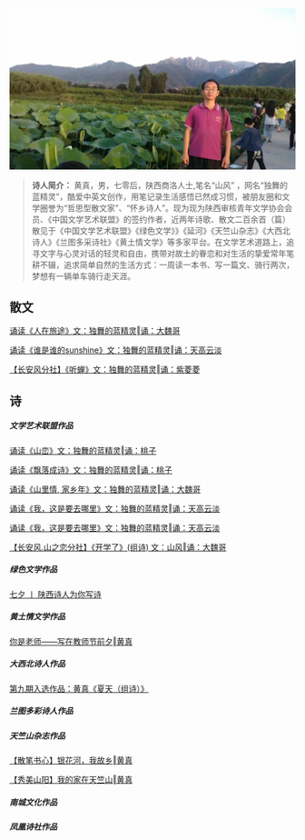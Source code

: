![alt](https://raw.githubusercontent.com/Frank093099/Frank093099.github.io/master/1.jpeg)
> **诗人简介：** 黄真，男，七零后，陕西商洛人士,笔名“山风” ，网名“独舞的蓝精灵”，酷爱中英文创作，用笔记录生活感悟已然成习惯，被朋友圈和文学圈誉为“哲思型散文家”、“怀乡诗人”。现为现为陕西审核青年文学协会会员、《中国文学艺术联盟》的签约作者，近两年诗歌、散文二百余首（篇）散见于《中国文学艺术联盟》《绿色文学》》《延河》《天竺山杂志》《大西北诗人》《兰图多采诗社》《黄土情文学》等多家平台。在文学艺术道路上，追寻文字与心灵对话的轻灵和自由，携带对故土的眷恋和对生活的挚爱常年笔耕不辍，追求简单自然的生活方式：一周读一本书、写一篇文、骑行两次，梦想有一辆单车骑行走天涯。

散文
-------------------
[诵读《人在旅途》文：独舞的蓝精灵‖诵：大魏哥](https://mp.weixin.qq.com/s/qJfaJb6Vm89cORC-77cJcA)  

[诵读《谁是谁的sunshine》文：独舞的蓝精灵‖诵：天高云淡](https://mp.weixin.qq.com/s/9nEgrvk_Sko_I03hh4Hbkw)  

[【长安风分社】《听蝉》文：独舞的蓝精灵‖诵：紫菱菱](https://mp.weixin.qq.com/s/UCdbEiml2cNt0OjxPhXDgw)  


诗
-------------------
##### 文学艺术联盟作品  

[诵读《山峦》文：独舞的蓝精灵‖诵：桃子](https://mp.weixin.qq.com/s/QU89PwQXSmxYqzP9KcTQUw)  

[诵读《飘落成诗》文：独舞的蓝精灵‖诵：桃子](https://mp.weixin.qq.com/s/Yt-AjoHOoAxiRhh-y4G83A)  

[诵读《山里情, 家乡年》文：独舞的蓝精灵‖诵：大魏哥](https://mp.weixin.qq.com/s/hfssYRQ6B05knddGTtKkCA)  

[诵读《我，这是要去哪里》文：独舞的蓝精灵‖诵：天高云淡](https://mp.weixin.qq.com/s/bhu8vIeWvlsA0WcjGAW6sw)  

[诵读《我，这是要去哪里》文：独舞的蓝精灵‖诵：天高云淡](https://mp.weixin.qq.com/s/bhu8vIeWvlsA0WcjGAW6sw)  

[【长安风.山之恋分社】《开学了》(组诗) 文：山风‖诵：大魏哥](https://mp.weixin.qq.com/s/c3zBH1pMkc41ekljNeLl3A)  

##### 绿色文学作品  

[七夕 丨 陕西诗人为你写诗](https://mp.weixin.qq.com/s/NGEfNjqY4zbQgLA6IQn7jQ)  

##### 黄土情文学作品  

[你是老师——写在教师节前夕‖黄真](https://mp.weixin.qq.com/s/65iEEQh2EfzI3XSo1pObfQ)  

##### 大西北诗人作品  

[第九期入选作品：黄真《夏天（组诗）》](https://mp.weixin.qq.com/s/gi_2HwAerXNrl7KtCXb2iw)  

##### 兰图多彩诗人作品  
##### 天竺山杂志作品  

[【散笔书心】银花河，我故乡‖黄真](https://mp.weixin.qq.com/s/25a-pM7d__N7ys0IgwrClA)  

[【秀美山阳】我的家在天竺山‖黄真](https://mp.weixin.qq.com/s/QNsQsWglxqKZjsBa0eeu9g)  

##### 南城文化作品  
##### 凤凰诗社作品  
